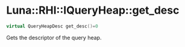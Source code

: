 # Luna::RHI::IQueryHeap::get_desc

```c++
virtual QueryHeapDesc get_desc()=0
```

Gets the descriptor of the query heap. 

